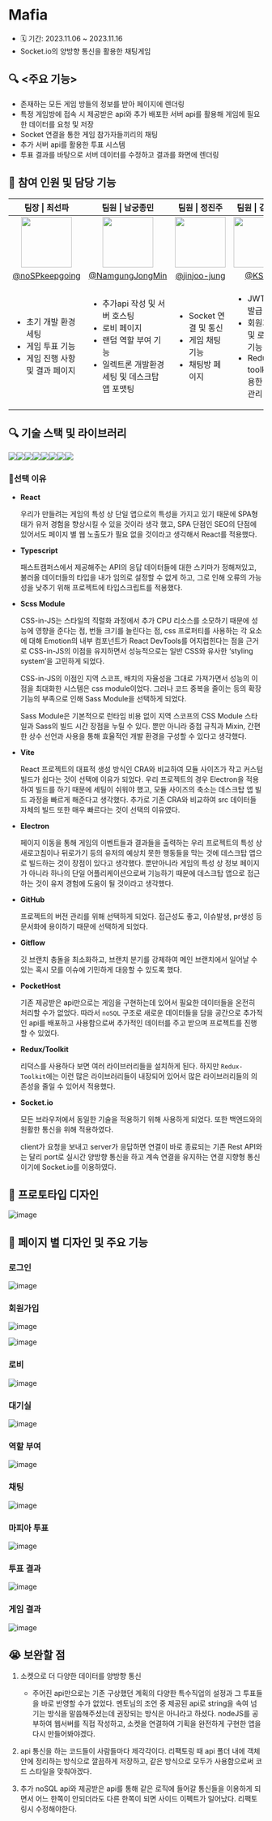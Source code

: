# Mafia

- 🗓 기간: 2023.11.06 ~ 2023.11.16
- Socket.io의 양방향 통신을 활용한 채팅게임

## 🔍️ <주요 기능>

- 존재하는 모든 게임 방들의 정보를 받아 페이지에 렌더링
- 특정 게임방에 접속 시 제공받은 api와 추가 배포한 서버 api를 활용해 게임에 필요한 데이터를 요청 및 저장
- Socket 연결을 통한 게임 참가자들끼리의 채팅
- 추가 서버 api를 활용한 투표 시스템
- 투표 결과를 바탕으로 서버 데이터를 수정하고 결과를 화면에 렌더링

## 👭 참여 인원 및 담당 기능

<table>
  <thead>
    <tr>
      <th align="center"> 팀장 | 최선파 </th>
      <th align="center"> 팀원 | 남궁종민 </th>
      <th align="center"> 팀원 | 정진주 </th>
      <th align="center"> 팀원 | 김소정 </th>
    </tr>
  </thead>
  <tbody>
    <tr>
      <td align="center">
        <a target="_blank" rel="noopener noreferrer nofollow" href="https://github.com/noSPkeepgoing">
          <img src="https://avatars.githubusercontent.com/u/125979833?v=4" width="100" style="max-width: 100%;">
        </a>
      </td>
      <td align="center">
        <a target="_blank" rel="noopener noreferrer nofollow" href="https://github.com/NamgungJongMin">
          <img src="https://avatars.githubusercontent.com/u/100336573?v=4" width="100" style="max-width: 100%;">
        </a>
      </td>
      <td align="center">
        <a target="_blank" rel="noopener noreferrer nofollow" href="https://github.com/jinjoo-jung">
          <img src="https://avatars.githubusercontent.com/u/85981963?v=4" width="100" style="max-width: 100%;">
        </a>
      </td>
      <td align="center">
        <a target="_blank" rel="noopener noreferrer nofollow" href="https://github.com/KSJT">
          <img src="https://avatars.githubusercontent.com/u/118329943?v=4" width="100" style="max-width: 100%;">
        </a>
      </td>
    </tr>
    <tr>
      <td align="center">
        <a href="https://github.com/noSPkeepgoing">@noSPkeepgoing</a>
      </td>
      <td align="center">
         <a href="https://github.com/NamgungJongMin">@NamgungJongMin</a>
      </td>
      <td align="center">
        <a href="https://github.com/jinjoo-jung">@jinjoo-jung</a>
      </td>
      <td align="center">
        <a href="https://github.com/KSJT">@KSJT</a>
      </td>
    </tr>
    <tr>
      <td>
        <ul>
          <li>초기 개발 환경 세팅</li>
          <li>게임 투표 기능</li>
          <li>게임 진행 사항 및 결과 페이지</li>
        </ul>
      </td>
      <td>
        <ul>
          <li>추가api 작성 및 서버 호스팅</li>
          <li>로비 페이지</li>
          <li>랜덤 역할 부여 기능</li>
          <li>일렉트론 개발환경 세팅 및 데스크탑 앱 포맷팅</li>
        </ul>
      </td>
      <td>
        <ul>
          <li>Socket 연결 및 통신</li>
          <li>게임 채팅 기능</li>
          <li>채팅방 페이지</li>
        </ul>
      </td>
      <td>
        <ul>
          <li>JWT 토큰 발급</li>
          <li>회원가입 및 로그인 기능</li>
          <li>Redux toolkit 활용한 상태 관리</li>
        </ul>
      </td>
    </tr>
  </tbody>
</table>

## 🔍️ 기술 스택 및 라이브러리

<div style="display: flex;">
  <img src="https://img.shields.io/badge/typescript-%23007ACC.svg?style=for-the-badge&logo=typescript&logoColor=white" />
  <img src="https://img.shields.io/badge/vite-%646CFF.svg?style=for-the-badge&logo=vite&logoColor=white" />
  <img src="https://img.shields.io/badge/react-%2320232a?style=for-the-badge&logo=react&logoColor=%2361DAFB" />
  <img src="https://img.shields.io/badge/sass-CC6699?style=for-the-badge&logo=sass&logoColor=white" />
  <img src="https://img.shields.io/badge/github-181717?style=for-the-badge&logo=github&logoColor=white" />
  <img src="https://img.shields.io/badge/pockethost-%B8DBE4.svg?style=for-the-badge&logo=pocketbase" />
  <img src="https://img.shields.io/badge/Redux/toolkit-%23039BE5.svg?style=for-the-badge&logo=Redux" />
  <img src="https://img.shields.io/badge/socket.io-010101.svg?style=for-the-badge&logo=reactquery&logoColor=white" />
</div>


### 🧨선택 이유

  
- **React**
    
    우리가 만들려는 게임의 특성 상 단일 앱으로의 특성을 가지고 있기 때문에 SPA형태가 유저 경험을 향상시킬 수 있을 것이라 생각 했고, SPA 단점인  SEO의 단점에 있어서도 페이지 별 웹 노출도가 필요 없을 것이라고 생각해서 React를 적용했다.
    

- **Typescript**
    
    패스트캠퍼스에서 제공해주는 API의 응답 데이터들에 대한 스키마가 정해져있고, 불러올 데이터들의 타입을 내가 임의로 설정할 수 없게 하고, 그로 인해 오류의 가능성을 낮추기 위해 프로젝트에 타입스크립트를 적용했다.
    
- **Scss Module**
    
    CSS-in-JS는 스타일의 직렬화 과정에서 추가 CPU 리소스를 소모하기 때문에 성능에 영향을 준다는 점, 번들 크기를 늘린다는 점, css 프로퍼티를 사용하는 각 요소에 대해 Emotion의 내부 컴포넌트가 React DevTools를 어지럽힌다는 점을 근거로 CSS-in-JS의 이점을 유지하면서 성능적으로는 일반 CSS와 유사한 ‘styling system’을 고민하게 되었다.
    
    CSS-in-JS의 이점인 지역 스코프, 배치의 자율성을 그대로 가져가면서 성능의 이점을 최대화한 시스템은 css module이었다. 그러나 코드 중복을 줄이는 등의 확장 기능의 부족으로 인해 Sass Module을 선택하게 되었다.
    
    Sass Module은 기본적으로 런타임 비용 없이 지역 스코프의 CSS Module 스타일과 Sass의 빌드 시간 장점을 누릴 수 있다. 뿐만 아니라 중첩 규칙과 Mixin, 간편한 상수 선언과 사용을 통해 효율적인 개발 환경을 구성할 수 있다고 생각했다.
    
- **Vite**
    
    React 프로젝트의 대표적 생성 방식인 CRA와 비교하여 모듈 사이즈가 작고 커스텀 빌드가 쉽다는 것이 선택에 이유가 되었다. 우리 프로젝트의 경우 Electron을 적용하여 빌드를 하기 때문에 세팅이 쉬워야 했고, 모듈 사이즈의  축소는 데스크탑 앱 빌드 과정을 빠르게 해준다고 생각했다. 추가로 기존 CRA와 비교하여 src 데이터들 자체의 빌드 또한 매우 빠르다는 것이 선택의 이유였다.
    
- **Electron**
    
    페이지 이동을 통해 게임의 이벤트들과 결과들을 출력하는 우리 프로젝트의 특성 상 새로고침이나 뒤로가기 등의 유저의 예상치 못한 행동들을 막는 것에 데스크탑 앱으로 빌드하는 것이 장점이 있다고 생각했다. 뿐만아니라 게임의 특성 상 정보 페이지가 아니라 하나의 단일 어플리케이션으로써 기능하기 때문에 데스크탑 앱으로 접근하는 것이 유저 경험에 도움이 될 것이라고 생각했다.
    
- **GitHub**
    
    프로젝트의 버전 관리를 위해 선택하게 되었다. 접근성도 좋고, 이슈발생, pr생성 등 문서화에 용이하기 때문에 선택하게 되었다.
    
- **Gitflow**
    
    깃 브랜치 충돌을 최소화하고, 브랜치 분기를 강제하여 메인 브랜치에서 일어날 수 있는 혹시 모를 이슈에 기민하게 대응할 수 있도록 했다.
    
- **PocketHost**
    
    기존 제공받은 api만으로는 게임을 구현하는데 있어서 필요한 데이터들을 온전히 처리할 수가 없었다. 따라서 `noSQL` 구조로 새로운 데이터들을 담을 공간으로 추가적인 api를 배포하고 사용함으로써 추가적인 데이터를 주고 받으며 프로젝트를 진행할 수 있었다.
    
- **Redux/Toolkit**
    
    리덕스를 사용하다 보면 여러 라이브러리들을 설치하게 된다. 하지만 `Redux-Toolkit`에는 이런 많은 라이브러리들이 내장되어 있어서 많은 라이브러리들의 의존성을 줄일 수 있어서 적용했다.
    
- **Socket.io**
    
    모든 브라우저에서 동일한 기술을 적용하기 위해 사용하게 되었다. 또한 백엔드와의 원활한 통신을 위해 적용하였다.
    
    client가 요청을 보내고 server가 응답하면 연결이 바로 종료되는 기존 Rest API와는  달리 port로 실시간 양방향 통신을 하고 계속 연결을 유지하는 연결 지향형 통신이기에 Socket.io를 이용하였다.

</details>

## 🎨 프로토타입 디자인

![image](https://github.com/NamgungJongMin/Mafia-team4/assets/100336573/5f2bbb4a-f62a-46e5-961c-eeb475b23b0a)

## 📄 페이지 별 디자인 및 주요 기능

### 로그인
![image](https://github.com/noSPkeepgoing/Mafia-team4/assets/100336573/3c9b1cde-bad2-46c6-ab89-3b2ecdb8431f)


### 회원가입
![image](https://github.com/noSPkeepgoing/Mafia-team4/assets/100336573/e5bec1c9-7a27-4cee-bb6f-3c4d2b0d9b58)

![image](https://github.com/noSPkeepgoing/Mafia-team4/assets/100336573/826d09ef-497a-46f3-8796-5b6d737858ff)

### 로비
![image](https://github.com/noSPkeepgoing/Mafia-team4/assets/100336573/22c6b2de-f8b6-4b38-b652-38a7d3f7d7d4)

### 대기실
![image](https://github.com/noSPkeepgoing/Mafia-team4/assets/100336573/5440d50d-96b2-4722-a6fd-aa05d2464f63)

### 역할 부여
![image](https://github.com/noSPkeepgoing/Mafia-team4/assets/100336573/e7b98ce8-a4ae-4356-a420-3507f2c2994d)

### 채팅

![image](https://github.com/noSPkeepgoing/Mafia-team4/assets/100336573/e86e574b-ee8b-456e-af37-bb45e359e39d)

### 마피아 투표

![image](https://github.com/noSPkeepgoing/Mafia-team4/assets/100336573/0ff4513f-eaab-4e4f-956e-c404c43bb122)

### 투표 결과

![image](https://github.com/noSPkeepgoing/Mafia-team4/assets/100336573/98affa2c-5ba7-4bc2-81c5-2c8215d82405)

### 게임 결과

![image](https://github.com/noSPkeepgoing/Mafia-team4/assets/100336573/e466cdff-c8e1-44c5-a57f-aac3154657d7)

## 😭 보완할 점

1. 소켓으로 더 다양한 데이터를 양방향 통신
   - 주어진 api만으로는 기존 구상했던 계획의 다양한 특수직업의 설정과 그 투표들을 바로 반영할 수가 없었다. 멘토님의 조언 중 제공된 api로 string을 속여 넘기는 방식을 말씀해주셨는데 권장되는 방식은 아니라고 하셨다. nodeJS를 공부하여 웹서버를 직접 작성하고, 소켓을 연결하여 기획을 완전하게 구현한 앱을 다시 만들어봐야겠다.
  
2. api 통신을 하는 코드들이 사람들마다 제각각이다. 리팩토링 때 api 폴더 내에 객체 안에 정리하는 방식으로 깔끔하게 저장하고, 같은 방식으로 모두가 사용함으로써 코드 스타일을 맞춰야겠다.

3. 추가 noSQL api와 제공받은 api를 통해 같은 로직에 들어갈 통신들을 이용하게 되면서 어느 한쪽이 안되더라도 다른 한쪽이 되면 사이드 이펙트가 일어났다. 리팩토링시 수정해야한다. 
